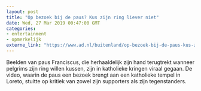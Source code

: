 ```yaml
---
layout: post
title: "Op bezoek bij de paus? Kus zijn ring liever niet"
date: Wed, 27 Mar 2019 00:47:00 GMT
categories: 
- entertainment 
- opmerkelijk 
externe_link: "https://www.ad.nl/buitenland/op-bezoek-bij-de-paus-kus-zijn-ring-liever-niet~a36aa408/"
---
```


Beelden van paus Franciscus, die herhaaldelijk zijn hand terugtrekt wanneer pelgrims zijn ring willen kussen, zijn in katholieke kringen viraal gegaan. De video, waarin de paus een bezoek brengt aan een katholieke tempel in Loreto, stuitte op kritiek van zowel zijn supporters als zijn tegenstanders.
